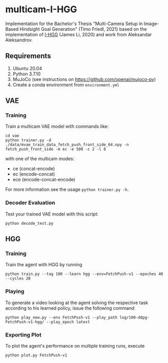 # multicam-I-HGG
Implementation for the Bachelor's Thesis "Multi-Camera Setup in Image-Based Hindsight Goal Generation" (Timo Friedl, 2021) based on the implementation of [I-HGG](https://github.com/hakrrr/I-HGG) (James Li, 2020) and work from Aleksandar Aleksandrov.

## Requirements
1. Ubuntu 20.04
2. Python 3.7.10
3. MuJoCo (see instructions on https://github.com/openai/mujoco-py)
4. Create a conda environment from `environment.yml`

## VAE
### Training
Train a multicam VAE model with commands like:
```
cd vae
python trainer.py -d ./data/mvae_train_data_fetch_push_front_side_64.npy -n fetch_push_front_side -m ec -e 500 -c 2 -l 8
```
with one of the multicam modes:
- ce (concat-encode)
- ec (encode-concat)
- ece (encode-concat-encode)

For more information see the usage `python trainer.py -h`.

### Decoder Evaluation
Test your trained VAE model with this script:
```
python decode_test.py
```

## HGG
### Training
Train the agent with HGG by running
```
python train.py --tag 100 --learn hgg --env=FetchPush-v1 --epoches 40 --cycles 20
```

### Playing
To generate a video looking at the agent solving the respective task according to his learned policy, issue the following command:
```
python play_new.py --env FetchPush-v1 --play_path log/100-ddpg-FetchPush-v1-hgg/ --play_epoch latest
```

### Exporting Plot
To plot the agent's performance on multiple training runs, execute
```
python plot.py FetchPush-v1
```
